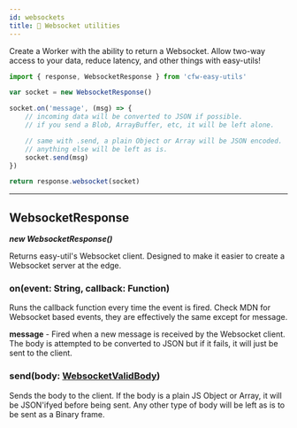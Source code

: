 ```yaml
---
id: websockets
title: 🔌 Websocket utilities
---
```


Create a Worker with the ability to return a Websocket. Allow two-way access to your data, reduce latency, and other things with easy-utils!

```js title="Example"
import { response, WebsocketResponse } from 'cfw-easy-utils'

var socket = new WebsocketResponse()

socket.on('message', (msg) => {
    // incoming data will be converted to JSON if possible.
    // if you send a Blob, ArrayBuffer, etc, it will be left alone.

    // same with .send, a plain Object or Array will be JSON encoded.
    // anything else will be left as is.
    socket.send(msg)
})

return response.websocket(socket)
```

---

## WebsocketResponse
***new WebsocketResponse()***  

Returns easy-util's Websocket client. Designed to make it easier to create a Websocket server at the edge.

### on(event: String, callback: Function)

Runs the callback function every time the event is fired. Check MDN for Websocket based events, they are effectively the same except for message.

**message** - Fired when a new message is received by the Websocket client. The body is attempted to be converted to JSON but if it fails, it will just be sent to the client.

### send(body: [WebsocketValidBody](https://developer.mozilla.org/en-US/docs/Web/API/WebSocket/send#syntax))

Sends the body to the client. If the body is a plain JS Object or Array, it will be JSON'ifyed before being sent. Any other type of body will be left as is to be sent as a Binary frame.

